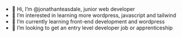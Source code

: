 - 👋 Hi, I’m @jonathanteasdale, junior web developer
- 👀 I’m interested in learning more wordpress, javascript and tailwind
- 🌱 I’m currently learning front-end development and wordpress
- 💞️ I’m looking to get an entry level developer job or apprenticeship

<!---
jonathanteasdale/jonathanteasdale is a ✨ special ✨ repository because its `README.md` (this file) appears on your GitHub profile.
You can click the Preview link to take a look at your changes.
--->

